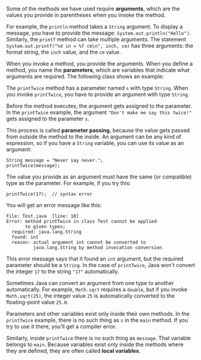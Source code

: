 Some of the methods we have used require **arguments**, which are the values you provide in parentheses when you invoke the method.


For example, the `println` method takes a `String` argument. To display a message, you have to provide the message: `System.out.println("Hello")`. Similarly, the `printf` method can take multiple arguments. The statement `System.out.printf("%d in = %f cm\n", inch, cm)` has three arguments: the format string, the `inch` value, and the `cm` value.



When you invoke a method, you provide the arguments. When you define a method, you name the **parameters**, which are variables that indicate what arguments are required. The following class shows an example:




The `printTwice` method has a parameter named `s` with type `String`. When you invoke `printTwice`, you have to provide an argument with type `String`.


Before the method executes, the argument gets assigned to the parameter. In the `printTwice` example, the argument `"Don't make me say this twice!"` gets assigned to the parameter `s`.


This process is called **parameter passing**, because the value gets passed from outside the method to the inside. An argument can be any kind of expression, so if you have a `String` variable, you can use its value as an argument:

```code
String message = "Never say never.";
printTwice(message);
```

The value you provide as an argument must have the same (or compatible) type as the parameter. For example, if you try this:

```code
printTwice(17);  // syntax error
```

You will get an error message like this:

```code
File: Test.java  [line: 10]
Error: method printTwice in class Test cannot be applied
       to given types;
  required: java.lang.String
  found: int
  reason: actual argument int cannot be converted to
          java.lang.String by method invocation conversion
```

This error message says that it found an `int` argument, but the required parameter should be a `String`. In the case of `printTwice`, Java won't convert the integer `17` to the string `"17"` automatically.


Sometimes Java can convert an argument from one type to another automatically. For example, `Math.sqrt` requires a `double`, but if you invoke `Math.sqrt(25)`, the integer value `25` is automatically converted to the floating-point value `25.0`.


Parameters and other variables exist only inside their own methods. In the `printTwice` example, there is no such thing as `s` in the `main` method. If you try to use it there, you'll get a compiler error.

Similarly, inside `printTwice` there is no such thing as `message`. That variable belongs to `main`. Because variables exist only inside the methods where they are defined, they are often called **local variables**.